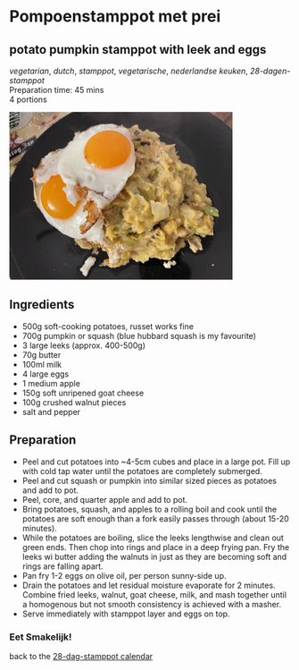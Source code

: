 # Pompoenstamppot met prei
## potato pumpkin stamppot with leek and eggs
_vegetarian_, _dutch_, _stamppot_, _vegetarische_, _nederlandse keuken_, _28-dagen-stamppot_  
Preparation time: 45 mins  
4 portions  

<img src="images/dag-06_pompoen-stamppot-met-prei.JPG" width="400">  

## Ingredients
* 500g soft-cooking potatoes, russet works fine
* 700g pumpkin or squash (blue hubbard squash is my favourite)
* 3 large leeks (approx. 400-500g)
* 70g butter
* 100ml milk
* 4 large eggs
* 1 medium apple
* 150g soft unripened goat cheese
* 100g crushed walnut pieces
* salt and pepper

## Preparation
* Peel and cut potatoes into ~4-5cm cubes and place in a large pot. Fill up with cold tap water until the potatoes are completely submerged. 
* Peel and cut squash or pumpkin into similar sized pieces as potatoes and add to pot.
* Peel, core, and quarter apple and add to pot.
* Bring potatoes, squash, and apples to a rolling boil and cook until the potatoes are soft enough than a fork easily passes through (about 15-20 minutes).
* While the potatoes are boiling, slice the leeks lengthwise and clean out green ends. Then chop into rings and place in a deep frying pan. Fry the leeks wi butter adding the walnuts in just as they are becoming soft and rings are falling apart. 
* Pan fry 1-2 eggs on olive oil, per person sunny-side up.
* Drain the potatoes and let residual moisture evaporate for 2 minutes. Combine fried leeks, walnut, goat cheese, milk, and mash together until a homogenous but not smooth consistency is achieved with a masher. 
* Serve immediately with stamppot layer and eggs on top.

### Eet Smakelijk!

back to the [28-dag-stamppot calendar](https://mlopatka.github.io/recipe-book/)
